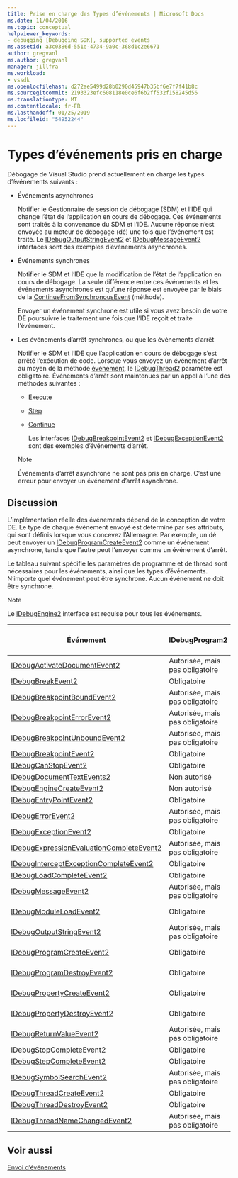 ```yaml
---
title: Prise en charge des Types d’événements | Microsoft Docs
ms.date: 11/04/2016
ms.topic: conceptual
helpviewer_keywords:
- debugging [Debugging SDK], supported events
ms.assetid: a3c0386d-551e-4734-9a0c-368d1c2e6671
author: gregvanl
ms.author: gregvanl
manager: jillfra
ms.workload:
- vssdk
ms.openlocfilehash: d272ae5499d28b0290d45947b35bf6e7f7f41b8c
ms.sourcegitcommit: 2193323efc608118e0ce6f6b2ff532f158245d56
ms.translationtype: MT
ms.contentlocale: fr-FR
ms.lasthandoff: 01/25/2019
ms.locfileid: "54952244"
---
```

# <a name="supported-event-types"></a>Types d’événements pris en charge
Débogage de Visual Studio prend actuellement en charge les types d’événements suivants :  
  
- Événements asynchrones  
  
   Notifier le Gestionnaire de session de débogage (SDM) et l’IDE qui change l’état de l’application en cours de débogage. Ces événements sont traités à la convenance du SDM et l’IDE. Aucune réponse n’est envoyée au moteur de débogage (dé) une fois que l’événement est traité. Le [IDebugOutputStringEvent2](../../extensibility/debugger/reference/idebugoutputstringevent2.md) et [IDebugMessageEvent2](../../extensibility/debugger/reference/idebugmessageevent2.md) interfaces sont des exemples d’événements asynchrones.  
  
- Événements synchrones  
  
   Notifier le SDM et l’IDE que la modification de l’état de l’application en cours de débogage. La seule différence entre ces événements et les événements asynchrones est qu’une réponse est envoyée par le biais de la [ContinueFromSynchronousEvent](../../extensibility/debugger/reference/idebugengine2-continuefromsynchronousevent.md) (méthode).  
  
   Envoyer un événement synchrone est utile si vous avez besoin de votre DE poursuivre le traitement une fois que l’IDE reçoit et traite l’événement.  
  
- Les événements d’arrêt synchrones, ou que les événements d’arrêt  
  
   Notifier le SDM et l’IDE que l’application en cours de débogage s’est arrêté l’exécution de code. Lorsque vous envoyez un événement d’arrêt au moyen de la méthode [événement](../../extensibility/debugger/reference/idebugeventcallback2-event.md), le [IDebugThread2](../../extensibility/debugger/reference/idebugthread2.md) paramètre est obligatoire. Événements d’arrêt sont maintenues par un appel à l’une des méthodes suivantes :  
  
  - [Execute](../../extensibility/debugger/reference/idebugprogram2-execute.md)  
  
  - [Step](../../extensibility/debugger/reference/idebugprogram2-step.md)  
  
  - [Continue](../../extensibility/debugger/reference/idebugprogram2-continue.md)  
  
    Les interfaces [IDebugBreakpointEvent2](../../extensibility/debugger/reference/idebugbreakpointevent2.md) et [IDebugExceptionEvent2](../../extensibility/debugger/reference/idebugexceptionevent2.md) sont des exemples d’événements d’arrêt.  
  
  > [!NOTE]
  >  Événements d’arrêt asynchrone ne sont pas pris en charge. C’est une erreur pour envoyer un événement d’arrêt asynchrone.  
  
## <a name="discussion"></a>Discussion  
 L’implémentation réelle des événements dépend de la conception de votre DE. Le type de chaque événement envoyé est déterminé par ses attributs, qui sont définis lorsque vous concevez l’Allemagne. Par exemple, un dé peut envoyer un [IDebugProgramCreateEvent2](../../extensibility/debugger/reference/idebugprogramcreateevent2.md) comme un événement asynchrone, tandis que l’autre peut l’envoyer comme un événement d’arrêt.  
  
 Le tableau suivant spécifie les paramètres de programme et de thread sont nécessaires pour les événements, ainsi que les types d’événements. N’importe quel événement peut être synchrone. Aucun événement ne doit être synchrone.  
  
> [!NOTE]
>  Le [IDebugEngine2](../../extensibility/debugger/reference/idebugengine2.md) interface est requise pour tous les événements.  
  
|Événement|IDebugProgram2|IDebugThread2|Les événements d’arrêt|  
|-----------|--------------------|-------------------|---------------------|  
|[IDebugActivateDocumentEvent2](../../extensibility/debugger/reference/idebugactivatedocumentevent2.md)|Autorisée, mais pas obligatoire|Autorisée, mais pas obligatoire|Aucune|  
|[IDebugBreakEvent2](../../extensibility/debugger/reference/idebugbreakevent2.md)|Obligatoire|Obligatoire|Oui|  
|[IDebugBreakpointBoundEvent2](../../extensibility/debugger/reference/idebugbreakpointboundevent2.md)|Autorisée, mais pas obligatoire|Autorisée, mais pas obligatoire|Aucune|  
|[IDebugBreakpointErrorEvent2](../../extensibility/debugger/reference/idebugbreakpointerrorevent2.md)|Autorisée, mais pas obligatoire|Autorisée, mais pas obligatoire|Aucune|  
|[IDebugBreakpointUnboundEvent2](../../extensibility/debugger/reference/idebugbreakpointunboundevent2.md)|Autorisée, mais pas obligatoire|Autorisée, mais pas obligatoire|Aucune|  
|[IDebugBreakpointEvent2](../../extensibility/debugger/reference/idebugbreakpointevent2.md)|Obligatoire|Obligatoire|Oui|  
|[IDebugCanStopEvent2](../../extensibility/debugger/reference/idebugcanstopevent2.md)|Obligatoire|Obligatoire|Aucune|  
|[IDebugDocumentTextEvents2](../../extensibility/debugger/reference/idebugdocumenttextevents2.md)|Non autorisé|Non autorisé|Aucune|  
|[IDebugEngineCreateEvent2](../../extensibility/debugger/reference/idebugenginecreateevent2.md)|Non autorisé|Non autorisé|Aucune|  
|[IDebugEntryPointEvent2](../../extensibility/debugger/reference/idebugentrypointevent2.md)|Obligatoire|Obligatoire|Oui|  
|[IDebugErrorEvent2](../../extensibility/debugger/reference/idebugerrorevent2.md)|Autorisée, mais pas obligatoire|Autorisée, mais pas obligatoire|Peut être|  
|[IDebugExceptionEvent2](../../extensibility/debugger/reference/idebugexceptionevent2.md)|Obligatoire|Obligatoire|Oui|  
|[IDebugExpressionEvaluationCompleteEvent2](../../extensibility/debugger/reference/idebugexpressionevaluationcompleteevent2.md)|Autorisée, mais pas obligatoire|Autorisée, mais pas obligatoire|Peut être|  
|[IDebugInterceptExceptionCompleteEvent2](../../extensibility/debugger/reference/idebuginterceptexceptioncompleteevent2.md)|Obligatoire|Obligatoire|Oui|  
|[IDebugLoadCompleteEvent2](../../extensibility/debugger/reference/idebugloadcompleteevent2.md)|Obligatoire|Obligatoire|Oui|  
|[IDebugMessageEvent2](../../extensibility/debugger/reference/idebugmessageevent2.md)|Autorisée, mais pas obligatoire|Autorisée, mais pas obligatoire|Peut être|  
|[IDebugModuleLoadEvent2](../../extensibility/debugger/reference/idebugmoduleloadevent2.md)|Obligatoire|Autorisée, mais pas obligatoire|Aucune|  
|[IDebugOutputStringEvent2](../../extensibility/debugger/reference/idebugoutputstringevent2.md)|Autorisée, mais pas obligatoire|Autorisée, mais pas obligatoire|Aucune|  
|[IDebugProgramCreateEvent2](../../extensibility/debugger/reference/idebugprogramcreateevent2.md)|Obligatoire|Autorisée, mais pas obligatoire|Aucune|  
|[IDebugProgramDestroyEvent2](../../extensibility/debugger/reference/idebugprogramdestroyevent2.md)|Obligatoire|Autorisée, mais pas obligatoire|Aucune|  
|[IDebugPropertyCreateEvent2](../../extensibility/debugger/reference/idebugpropertycreateevent2.md)|Obligatoire|Autorisée, mais pas obligatoire|Aucune|  
|[IDebugPropertyDestroyEvent2](../../extensibility/debugger/reference/idebugpropertydestroyevent2.md)|Obligatoire|Autorisée, mais pas obligatoire|Aucune|  
|[IDebugReturnValueEvent2](../../extensibility/debugger/reference/idebugreturnvalueevent2.md)|Autorisée, mais pas obligatoire|Autorisée, mais pas obligatoire|Aucune|  
|IDebugStopCompleteEvent2|Obligatoire|Obligatoire|Oui|  
|[IDebugStepCompleteEvent2](../../extensibility/debugger/reference/idebugstepcompleteevent2.md)|Obligatoire|Obligatoire|Oui|  
|[IDebugSymbolSearchEvent2](../../extensibility/debugger/reference/idebugsymbolsearchevent2.md)|Autorisée, mais pas obligatoire|Autorisée, mais pas obligatoire|Aucune|  
|[IDebugThreadCreateEvent2](../../extensibility/debugger/reference/idebugthreadcreateevent2.md)|Obligatoire|Obligatoire|Aucune|  
|[IDebugThreadDestroyEvent2](../../extensibility/debugger/reference/idebugthreaddestroyevent2.md)|Obligatoire|Obligatoire|Aucune|  
|[IDebugThreadNameChangedEvent2](../../extensibility/debugger/reference/idebugthreadnamechangedevent2.md)|Autorisée, mais pas obligatoire|Autorisée, mais pas obligatoire|Aucune|  
  
## <a name="see-also"></a>Voir aussi  
 [Envoi d’événements](../../extensibility/debugger/sending-events.md)